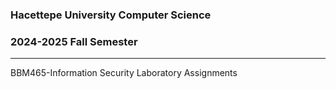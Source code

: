 ### Hacettepe University Computer Science
### 2024-2025 Fall Semester

-------------------------------------
BBM465-Information Security Laboratory Assignments
